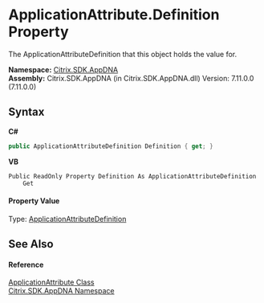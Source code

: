 # ApplicationAttribute.Definition Property 
 

The ApplicationAttributeDefinition that this object holds the value for.

**Namespace:**&nbsp;[Citrix.SDK.AppDNA](index.md)<br />**Assembly:**&nbsp;Citrix.SDK.AppDNA (in Citrix.SDK.AppDNA.dll) Version: 7.11.0.0 (7.11.0.0)

## Syntax

**C#**
```csharp
public ApplicationAttributeDefinition Definition { get; }
```

**VB**
```vbnet
Public ReadOnly Property Definition As ApplicationAttributeDefinition
	Get
```


#### Property Value
Type: <a href="6abacc77-38ad-8572-e2dd-e6f19ca0f74c">ApplicationAttributeDefinition</a>

## See Also


#### Reference
<a href="f773bd8d-2e45-6317-674a-4e122ddd2890">ApplicationAttribute Class</a><br /><a href="fe2d265b-410b-8b11-1eb4-a790e0b062bf">Citrix.SDK.AppDNA Namespace</a><br />